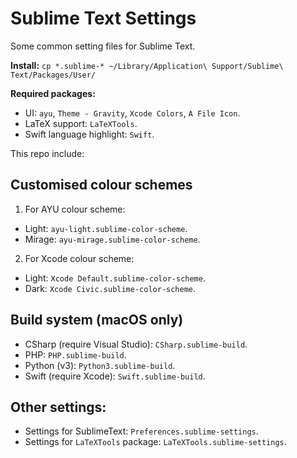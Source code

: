# Sublime Text Settings

Some common setting files for Sublime Text.

**Install:** `cp *.sublime-* ~/Library/Application\ Support/Sublime\ Text/Packages/User/`

**Required packages:**
- UI: `ayu`, `Theme - Gravity`, `Xcode Colors`, `A File Icon`.
- LaTeX support: `LaTeXTools`.
- Swift language highlight: `Swift`.

This repo include:

## Customised colour schemes

1. For AYU colour scheme:
- Light: `ayu-light.sublime-color-scheme`.
- Mirage: `ayu-mirage.sublime-color-scheme`.

2. For Xcode colour scheme:
- Light: `Xcode Default.sublime-color-scheme`.
- Dark: `Xcode Civic.sublime-color-scheme`.

## Build system (macOS only)
- CSharp (require Visual Studio): `CSharp.sublime-build`.
- PHP: `PHP.sublime-build`.
- Python (v3): `Python3.sublime-build`.
- Swift (require Xcode): `Swift.sublime-build`.

## Other settings:
- Settings for SublimeText: `Preferences.sublime-settings`.
- Settings for `LaTeXTools` package: `LaTeXTools.sublime-settings`.
